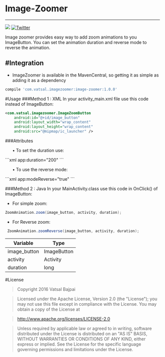 Image-Zoomer
==========
----------
<img src="https://img.shields.io/badge/release-v1.0.0-brightgreen.svg">
<a href="http://twitter.com/vatsal__bajpai"><img src="https://img.shields.io/badge/Twitter-@vatsal__bajpai-blue.svg?style=falt" alt="Twitter" data-canonical-src="https://img.shields.io/badge/Twitter-@vatsal__bajpai-blue.svg?style=falt" style="max-width:100%;"></a><br>

Image zoomer provides easy way to add zoom animations to you ImageButton. You can set the animation duration and reverse mode to reverse the animation.

#Integration
-------------

 - ImageZoomer is available in the MavenCentral, so getting it as simple as adding it as a dependency

```gradle
compile 'com.vatsal.imagezoomer:image-zoomer:1.0.0'
```

#Usage
###Method 1 : XML
In your activity_main.xml file use this code instead of ImageButton:

```xml  
<com.vatsal.imagezoomer.ImageZoomButton
    android:id="@+id/image_button"
    android:layout_width="wrap_content"
    android:layout_height="wrap_content"
    android:src="@mipmap/ic_launcher" />
```
###Attributes

<ul>• To set the duration use:
</ul>
```xml
    app:duration="200"
```
<ul>• To use the reverse mode:
</ul>
```xml
    app:modeReverse="true"
```

###Method 2 : Java
In your MainActivity.class use this code in OnClick() of ImageButton:

 - For simple zoom:
```Java
ZoomAnimation.zoom(image_button, activity, duration);
```

 - For Reverse zoom:

```Java
 ZoomAnimation.zoomReverse(image_button, activity, duration);
```

Variable     | Type
-------- | ---
image_button | ImageButton
activity    | Activity
duration     | long

#License

> Copyright 2016 Vatsal Bajpai

>Licensed under the Apache License, Version 2.0 (the "License");
you may not use this file except in compliance with the License.
You may obtain a copy of the License at

>   http://www.apache.org/licenses/LICENSE-2.0

>Unless required by applicable law or agreed to in writing, software
distributed under the License is distributed on an "AS IS" BASIS,
>WITHOUT WARRANTIES OR CONDITIONS OF ANY KIND, either express or implied.
>See the License for the specific language governing permissions and
>limitations under the License.
